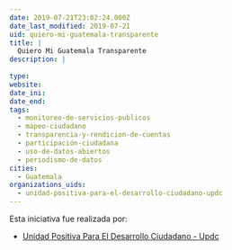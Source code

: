 ```yaml
---
date: 2019-07-21T23:02:24.000Z
date_last_modified: 2019-07-21
uid: quiero-mi-guatemala-transparente
title: |
  Quiero Mi Guatemala Transparente
description: |
  
type: 
website: 
date_ini: 
date_end: 
tags:
  - monitoreo-de-servicios-publicos
  - mapeo-ciudadano
  - transparencia-y-rendicion-de-cuentas
  - participación-ciudadana
  - uso-de-datos-abiertos
  - periodismo-de-datos
cities: 
  - Guatemala
organizations_uids:
  - unidad-positiva-para-el-desarrollo-ciudadano-updc
---
```


Esta iniciativa fue realizada por:

- [Unidad Positiva Para El Desarrollo Ciudadano - Updc](/organizaciones/unidad-positiva-para-el-desarrollo-ciudadano-updc)
